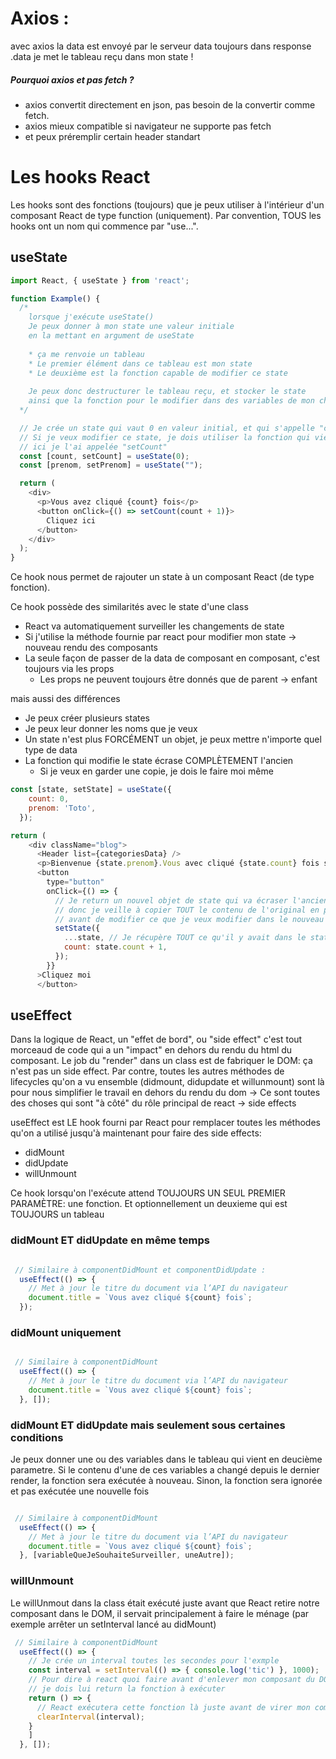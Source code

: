 
# Axios :
avec axios la data est envoyé par le serveur
data toujours dans response .data
je met le tableau reçu dans mon state !

##### Pourquoi axios et pas fetch ?
* axios convertit directement en json, pas besoin de la convertir comme fetch.
* axios mieux compatible si navigateur ne supporte pas fetch
* et peux préremplir certain header standart

# Les hooks React

Les hooks sont des fonctions (toujours) que je peux utiliser à l'intérieur d'un composant React de type function (uniquement). Par convention, TOUS les hooks ont un nom qui commence par "use...".

## useState

```javascript
import React, { useState } from 'react';

function Example() {
  /* 
    lorsque j'exécute useState()
    Je peux donner à mon state une valeur initiale
    en la mettant en argument de useState
    
    * ça me renvoie un tableau
    * Le premier élément dans ce tableau est mon state
    * Le deuxième est la fonction capable de modifier ce state
    
    Je peux donc destructurer le tableau reçu, et stocker le state
    ainsi que la fonction pour le modifier dans des variables de mon choix
  */

  // Je crée un state qui vaut 0 en valeur initial, et qui s'appelle "count"
  // Si je veux modifier ce state, je dois utiliser la fonction qui vient avec
  // ici je l'ai appelée "setCount"
  const [count, setCount] = useState(0);
  const [prenom, setPrenom] = useState("");

  return (
    <div>
      <p>Vous avez cliqué {count} fois</p>
      <button onClick={() => setCount(count + 1)}>
        Cliquez ici
      </button>
    </div>
  );
}
```

Ce hook nous permet de rajouter un state à un composant React (de type fonction).

Ce hook possède des similarités avec le state d'une class
  * React va automatiquement surveiller les changements de state
  * Si j'utilise la méthode fournie par react pour modifier mon state -> nouveau rendu des composants
  * La seule façon de passer de la data de composant en composant, c'est toujours via les props
    * Les props ne peuvent toujours être donnés que de parent -> enfant

mais aussi des différences

  * Je peux créer plusieurs states
  * Je peux leur donner les noms que je veux
  * Un state n'est plus FORCÉMENT un objet, je peux mettre n'importe quel type de data
  * La fonction qui modifie le state écrase COMPLÈTEMENT l'ancien
    * Si je veux en garder une copie, je dois le faire moi même

```javascript
const [state, setState] = useState({
    count: 0,
    prenom: 'Toto',
  });

return (
    <div className="blog">
      <Header list={categoriesData} />
      <p>Bienvenue {state.prenom}.Vous avec cliqué {state.count} fois sur le bouton</p>
      <button
        type="button"
        onClick={() => {
          // Je return un nouvel objet de state qui va écraser l'ancien
          // donc je veille à copier TOUT le contenu de l'original en premier
          // avant de modifier ce que je veux modifier dans le nouveau
          setState({
            ...state, // Je récupère TOUT ce qu'il y avait dans le state original
            count: state.count + 1,
          });
        }}
      >Cliquez moi
      </button>


```



## useEffect

Dans la logique de React, un "effet de bord", ou "side effect" c'est tout morceaud de code qui a un "impact" en dehors du rendu du html du composant. Le job du "render" dans un class est de fabriquer le DOM: ça n'est pas un side effect. Par contre, toutes les autres méthodes de lifecycles qu'on a vu ensemble (didmount, didupdate et willunmount) sont là pour nous simplifier le travail en dehors du rendu du dom -> Ce sont toutes des choses qui sont "à côté" du rôle principal de react -> side effects

useEffect est LE hook fourni par React pour remplacer toutes les méthodes qu'on a utilisé jusqu'à maintenant pour faire des side effects:

* didMount
* didUpdate
* willUnmount


Ce hook lorsqu'on l'exécute attend TOUJOURS UN SEUL PREMIER PARAMÈTRE: une fonction.
Et optionnellement un deuxieme qui est TOUJOURS un tableau

### didMount ET didUpdate en même temps

```javascript

 // Similaire à componentDidMount et componentDidUpdate :
  useEffect(() => {
    // Met à jour le titre du document via l’API du navigateur
    document.title = `Vous avez cliqué ${count} fois`;
  });
```


### didMount uniquement

```javascript

 // Similaire à componentDidMount
  useEffect(() => {
    // Met à jour le titre du document via l’API du navigateur
    document.title = `Vous avez cliqué ${count} fois`;
  }, []);
```

### didMount ET didUpdate mais seulement sous certaines conditions

Je peux donner une ou des variables dans le tableau qui vient en deucième parametre.
Si le contenu d'une de ces variables a changé depuis le dernier render, la fonction sera exécutée à nouveau. Sinon, la fonction sera ignorée et pas exécutée une nouvelle fois

```javascript

 // Similaire à componentDidMount
  useEffect(() => {
    // Met à jour le titre du document via l’API du navigateur
    document.title = `Vous avez cliqué ${count} fois`;
  }, [variableQueJeSouhaiteSurveiller, uneAutre]);
```

### willUnmount

Le willUnmout dans la class était exécuté juste avant que React retire notre composant dans le DOM, il servait principalement à faire le ménage (par exemple arrêter un setInterval lancé au didMount)

```javascript
 // Similaire à componentDidMount
  useEffect(() => {
    // Je crée un interval toutes les secondes pour l'exmple
    const interval = setInterval(() => { console.log('tic') }, 1000);
    // Pour dire à react quoi faire avant d'enlever mon composant du DOM
    // je dois lui return la fonction à exécuter
    return () => {
      // React exécutera cette fonction là juste avant de virer mon composant du DOM
      clearInterval(interval);
    }
    ]
  }, []);

```
